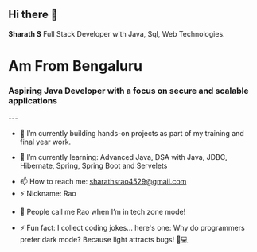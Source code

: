 ## Hi there 👋


**Sharath S** Full Stack Developer with Java, Sql, Web Technologies.
<h1>Am From Bengaluru</h1>
<h3>Aspiring Java Developer with a focus on secure and scalable applications</h3>
--- 
<!-- Above 3 hypens displays a horizontal line -->

- 🔭  I’m currently building hands-on projects as part of my training and final year work.
<!-- - 🔭 I’m currently developing real-world web applications as part of my learning journey.
- 🔭 I’m currently working on projects to apply what I’ve learned during my training.
- 🔭 I’m currently developing mini-projects to strengthen my full stack development skills.
- 🔭 I’m currently building my portfolio through hands-on coding and final year work.
- 🔭 I’m currently learning by creating real-world applications using Java and web technologies.
- 🔭 I’m currently enhancing my skills through practical training and academic projects. -->
- 🌱 I’m currently learning: Advanced Java, DSA with Java, JDBC, Hibernate, Spring, Spring Boot and Servelets
<!-- - 👯 I’m looking to collaborate on ... -->
<!-- - 🤔 I’m looking for help with ... -->
<!-- - 💬 Ask me about ... -->
- 📫 How to reach me: sharathsrao4529@gmail.com
- ⚡ Nickname: Rao
<!-- ⚡ -->
- 🧠 People call me Rao when I’m in tech zone mode!
<!-- - 😄 Pronouns:  -->
- ⚡ Fun fact: I collect coding jokes... here's one: Why do programmers prefer dark mode? Because light attracts bugs! 🐛💻
